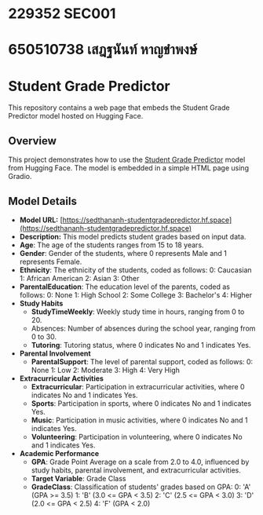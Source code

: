 # 229352 SEC001
# 650510738 เสฎฐนันท์ หาญขำพงษ์
# Student Grade Predictor

This repository contains a web page that embeds the Student Grade Predictor model hosted on Hugging Face.

## Overview

This project demonstrates how to use the [Student Grade Predictor](https://sedthananh-studentgradepredictor.hf.space) model from Hugging Face. The model is embedded in a simple HTML page using Gradio.

## Model Details

- **Model URL:** [https://sedthananh-studentgradepredictor.hf.space](https://sedthananh-studentgradepredictor.hf.space)
- **Description:** This model predicts student grades based on input data.
- **Age**: The age of the students ranges from 15 to 18 years.
- **Gender**: Gender of the students, where 0 represents Male and 1 represents Female.
- **Ethnicity**: The ethnicity of the students, coded as follows:
    0: Caucasian
    1: African American
    2: Asian
    3: Other
- **ParentalEducation**: The education level of the parents, coded as follows:
    0: None
    1: High School
    2: Some College
    3: Bachelor's
    4: Higher
- **Study Habits**
    - **StudyTimeWeekly**: Weekly study time in hours, ranging from 0 to 20.
    - Absences: Number of absences during the school year, ranging from 0 to 30.
    - **Tutoring**: Tutoring status, where 0 indicates No and 1 indicates Yes.
- **Parental Involvement**
    - **ParentalSupport**: The level of parental support, coded as follows:
        0: None
        1: Low
        2: Moderate
        3: High
        4: Very High
- **Extracurricular Activities**
    - **Extracurricular**: Participation in extracurricular activities, where 0 indicates No and 1 indicates Yes.
    - **Sports**: Participation in sports, where 0 indicates No and 1 indicates Yes.
    - **Music**: Participation in music activities, where 0 indicates No and 1 indicates Yes.
    - **Volunteering**: Participation in volunteering, where 0 indicates No and 1 indicates Yes.
- **Academic Performance**
    - **GPA**: Grade Point Average on a scale from 2.0 to 4.0, influenced by study habits, parental involvement, and extracurricular activities.
    - **Target Variable**: Grade Class
    - **GradeClass**: Classification of students' grades based on GPA:
        0: 'A' (GPA >= 3.5)
        1: 'B' (3.0 <= GPA < 3.5)
        2: 'C' (2.5 <= GPA < 3.0)
        3: 'D' (2.0 <= GPA < 2.5)
        4: 'F' (GPA < 2.0)

